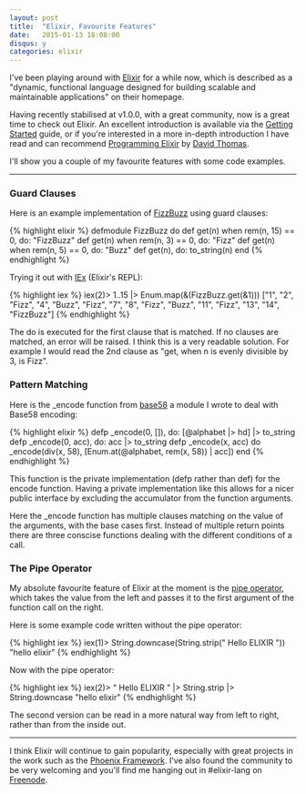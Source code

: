 ```yaml
---
layout: post
title:  "Elixir, Favourite Features"
date:   2015-01-13 18:08:00
disqus: y
categories: elixir
---
```

I've been playing around with [Elixir](http://elixir-lang.org) for a while now,
which is described as a "dynamic, functional language designed for building scalable
and maintainable applications" on their homepage.

Having recently stabilised at v1.0.0, with a great community, now is a great time
to check out Elixir. An excellent introduction is available via the
[Getting Started](http://elixir-lang.org/getting-started/introduction.html) guide, or if
you're interested in a more in-depth introduction I have read and can recommend
[Programming Elixir](https://pragprog.com/book/elixir/programming-elixir) by
[David Thomas](http://pragdave.me).

I'll show you a couple of my favourite features with some code examples.

---
### Guard Clauses

Here is an example implementation of [FizzBuzz](http://c2.com/cgi/wiki?FizzBuzzTest)
using guard clauses:

{% highlight elixir %}
defmodule FizzBuzz do
  def get(n) when rem(n, 15) == 0, do: "FizzBuzz"
  def get(n) when rem(n, 3) == 0, do: "Fizz"
  def get(n) when rem(n, 5) == 0, do: "Buzz"
  def get(n), do: to_string(n)
end
{% endhighlight %}

Trying it out with [IEx](http://elixir-lang.org/docs/master/iex/IEx.html) (Elixir's
REPL):

{% highlight iex %}
iex(2)>  1..15 |> Enum.map(&(FizzBuzz.get(&1)))
["1", "2", "Fizz", "4", "Buzz", "Fizz", "7", "8",
 "Fizz", "Buzz", "11", "Fizz", "13", "14", "FizzBuzz"]
{% endhighlight %}

The do is executed for the first clause that is matched. If no clauses are
matched, an error will be raised. I think this is a very readable solution.
For example I would read the 2nd clause as "get, when n is evenly divisible by 3,
is Fizz".

### Pattern Matching

Here is the _encode function from [base58](https://github.com/jrdnull/base58)
a module I wrote to deal with Base58 encoding:

{% highlight elixir %}
defp _encode(0, []), do: [@alphabet |> hd] |> to_string
defp _encode(0, acc), do: acc |> to_string
defp _encode(x, acc) do
  _encode(div(x, 58), [Enum.at(@alphabet, rem(x, 58)) | acc])
end
{% endhighlight %}

This function is the private implementation (defp rather than def) for the encode
function. Having a private implementation like this allows for a nicer public
interface by excluding the accumulator from the function arguments.

Here the _encode function has multiple clauses matching on the value of the
arguments, with the base cases first. Instead of multiple return points there
are three conscise functions dealing with the different conditions of a call.

### The Pipe Operator

My absolute favourite feature of Elixir at the moment is the
[pipe operator](http://elixir-lang.org/getting-started/enumerables-and-streams.html#the-pipe-operator),
which takes the value from the left and passes it to the first argument of the
function call on the right.

Here is some example code written without the pipe operator:

{% highlight iex %}
iex(1)> String.downcase(String.strip(" Hello ELIXIR  "))
"hello elixir"
{% endhighlight %}

Now with the pipe operator:

{% highlight iex %}
iex(2)> " Hello ELIXIR  " |> String.strip |> String.downcase
"hello elixir"
{% endhighlight %}

The second version can be read in a more natural way from left to right, rather
than from the inside out.

---

I think Elixir will continue to gain popularity, especially with great projects
in the work such as the [Phoenix Framework](http://www.phoenixframework.org/).
I've also found the community to be very welcoming and you'll find me hanging out
in #elixir-lang on [Freenode](http://freenode.net).
